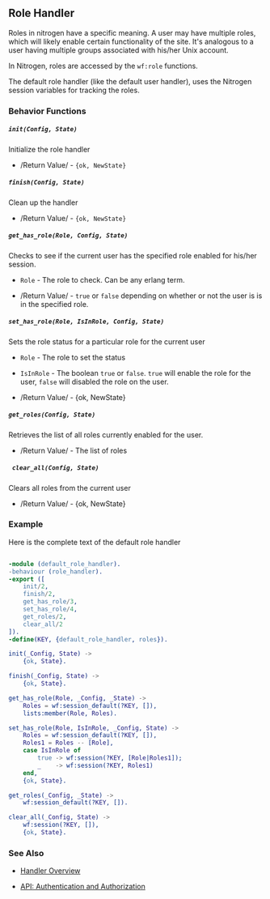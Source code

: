 <!-- dash: Handlers - Role | Guide | ###:Section -->



## Role Handler

  Roles in nitrogen have a specific meaning.  A user may have multiple roles,
  which will likely enable certain functionality of the site. It's analogous to
  a user having multiple groups associated with his/her Unix account.

  In Nitrogen, roles are accessed by the `wf:role` functions.

  The default role handler (like the default user handler), uses the Nitrogen
  session variables for tracking the roles.

### Behavior Functions
 
##### `init(Config, State)`

  Initialize the role handler

 *  /Return Value/ - `{ok, NewState}` 

##### `finish(Config, State)`

  Clean up the handler

 *  /Return Value/ - `{ok, NewState}`
  
##### `get_has_role(Role, Config, State)`

  Checks to see if the current user has the specified role enabled for his/her
  session.

 *  `Role` - The role to check. Can be any erlang term.

 *  /Return Value/ - `true` or `false` depending on whether or not the user is
                     is in the specified role.

##### `set_has_role(Role, IsInRole, Config, State)`

  Sets the role status for a particular role for the current user
 
 *  `Role` - The role to set the status

 *  `IsInRole` - The boolean `true` or `false`. `true` will enable the role for
                 the user, `false` will disabled the role on the user.
    
 *  /Return Value/ - {ok, NewState}

##### `get_roles(Config, State)`

  Retrieves the list of all roles currently enabled for the user.

 *  /Return Value/ - The list of roles

##### ` clear_all(Config, State)`

  Clears all roles from the current user

 *  /Return Value/ - {ok, NewState}

### Example

Here is the complete text of the default role handler

```erlang

-module (default_role_handler).
-behaviour (role_handler).
-export ([
    init/2,
    finish/2,
    get_has_role/3,
    set_has_role/4,
    get_roles/2,
    clear_all/2
]).
-define(KEY, {default_role_handler, roles}).

init(_Config, State) ->
    {ok, State}.

finish(_Config, State) ->
    {ok, State}.

get_has_role(Role, _Config, _State) ->
    Roles = wf:session_default(?KEY, []),
    lists:member(Role, Roles).

set_has_role(Role, IsInRole, _Config, State) ->
    Roles = wf:session_default(?KEY, []),
    Roles1 = Roles -- [Role],
    case IsInRole of
        true -> wf:session(?KEY, [Role|Roles1]);
        _    -> wf:session(?KEY, Roles1)
    end,
    {ok, State}.

get_roles(_Config, _State) ->
    wf:session_default(?KEY, []).

clear_all(_Config, State) ->
    wf:session(?KEY, []),
    {ok, State}.


```


### See Also

 *  [Handler Overview](../handlers.md)

 *  [API: Authentication and Authorization](../api.html#sec-9)
